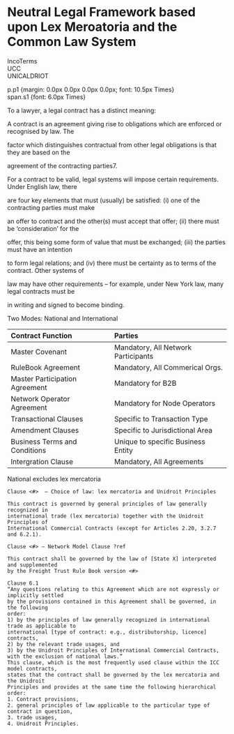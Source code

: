# Neutral Legal Framework based upon Lex Meroatoria and the Common Law System

IncoTerms  
UCC  
UNICALDRIOT



  
p.p1 {margin: 0.0px 0.0px 0.0px 0.0px; font: 10.5px Times}  
span.s1 {font: 6.0px Times}  


To a lawyer, a legal contract has a distinct meaning:

A contract is an agreement giving rise to obligations which are enforced or recognised by law. The

factor which distinguishes contractual from other legal obligations is that they are based on the

agreement of the contracting parties7.

For a contract to be valid, legal systems will impose certain requirements. Under English law, there

are four key elements that must \(usually\) be satisfied: \(i\) one of the contracting parties must make

an offer to contract and the other\(s\) must accept that offer; \(ii\) there must be ‘consideration’ for the

offer, this being some form of value that must be exchanged; \(iii\) the parties must have an intention

to form legal relations; and \(iv\) there must be certainty as to terms of the contract. Other systems of

law may have other requirements – for example, under New York law, many legal contracts must be

in writing and signed to become binding.





Two Modes: National and International

| Contract Function | Parties |
| :--- | :--- |
| Master Covenant | Mandatory, All Network Participants |
| RuleBook Agreement | Mandatory, All Commerical Orgs. |
| Master Participation Agreement | Mandatory for B2B |
| Network Operator Agreement | Mandatory for Node Operators |
| Transactional Clauses | Specific to Transaction Type |
| Amendment Clauses | Specific to Jurisdictional Area |
| Business Terms and Conditions | Unique to specific Business Entity |
| Intergration Clause | Mandatory, All Agreements |

National excludes lex mercatoria

```
Clause <#>  – Choice of law: lex mercatoria and Unidroit Principles

This contract is governed by general principles of law generally recognized in
international trade (lex mercatoria) together with the Unidroit Principles of
International Commercial Contracts (except for Articles 2.20, 3.2.7 and 6.2.1).
```

```
Clause <#> – Network Model Clause ?ref

This contract shall be governed by the law of [State X] interpreted and supplemented
by the Freight Trust Rule Book version <#>
```

```
Clause 6.1
“Any questions relating to this Agreement which are not expressly or implicitly settled
by the provisions contained in this Agreement shall be governed, in the following
order:
1) by the principles of law generally recognized in international trade as applicable to
international [type of contract: e.g., distributorship, licence] contracts,
2) by the relevant trade usages, and
3) by the Unidroit Principles of International Commercial Contracts,
with the exclusion of national laws.”
This clause, which is the most frequently used clause within the ICC model contracts,
states that the contract shall be governed by the lex mercatoria and the Unidroit
Principles and provides at the same time the following hierarchical order:
1. Contract provisions,
2. general principles of law applicable to the particular type of contract in question,
3. trade usages,
4. Unidroit Principles.
```



